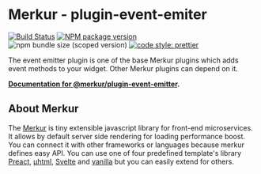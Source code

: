 # Merkur - plugin-event-emiter

[![Build Status](https://github.com/mjancarik/merkur/workflows/CI/badge.svg)](https://travis-ci.com/mjancarik/merkur)
[![NPM package version](https://img.shields.io/npm/v/@merkur/plugin-event-emitter/latest.svg)](https://www.npmjs.com/package/@merkur/plugin-event-emitter)
![npm bundle size (scoped version)](https://img.shields.io/bundlephobia/minzip/@merkur/plugin-event-emitter/latest)
[![code style: prettier](https://img.shields.io/badge/code_style-prettier-ff69b4.svg?style=flat-square)](https://github.com/prettier/prettier)

The event emitter plugin is one of the base Merkur plugins which adds event methods to your widget. Other Merkur plugins can depend on it.

**[Documentation for @merkur/plugin-event-emitter](https://merkur.js.org/docs/event-emitter-plugin).**

## About Merkur

The [Merkur](https://merkur.js.org/) is tiny extensible javascript library for front-end microservices. It allows by default server side rendering for loading performance boost. You can connect it with other frameworks or languages because merkur defines easy API. You can use one of four predefined template's library [Preact](https://preactjs.com/), [µhtml](https://github.com/WebReflection/uhtml#readme), [Svelte](https://svelte.dev/) and [vanilla](https://developer.mozilla.org/en-US/docs/Web/JavaScript/Reference/Template_literals) but you can easily extend for others.
